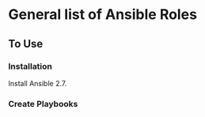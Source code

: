 # General list of Ansible Roles #

## To Use ##

### Installation ####

Install Ansible 2.7.

### Create Playbooks ###
